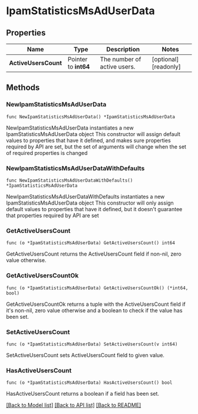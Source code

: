 # IpamStatisticsMsAdUserData

## Properties

Name | Type | Description | Notes
------------ | ------------- | ------------- | -------------
**ActiveUsersCount** | Pointer to **int64** | The number of active users. | [optional] [readonly] 

## Methods

### NewIpamStatisticsMsAdUserData

`func NewIpamStatisticsMsAdUserData() *IpamStatisticsMsAdUserData`

NewIpamStatisticsMsAdUserData instantiates a new IpamStatisticsMsAdUserData object
This constructor will assign default values to properties that have it defined,
and makes sure properties required by API are set, but the set of arguments
will change when the set of required properties is changed

### NewIpamStatisticsMsAdUserDataWithDefaults

`func NewIpamStatisticsMsAdUserDataWithDefaults() *IpamStatisticsMsAdUserData`

NewIpamStatisticsMsAdUserDataWithDefaults instantiates a new IpamStatisticsMsAdUserData object
This constructor will only assign default values to properties that have it defined,
but it doesn't guarantee that properties required by API are set

### GetActiveUsersCount

`func (o *IpamStatisticsMsAdUserData) GetActiveUsersCount() int64`

GetActiveUsersCount returns the ActiveUsersCount field if non-nil, zero value otherwise.

### GetActiveUsersCountOk

`func (o *IpamStatisticsMsAdUserData) GetActiveUsersCountOk() (*int64, bool)`

GetActiveUsersCountOk returns a tuple with the ActiveUsersCount field if it's non-nil, zero value otherwise
and a boolean to check if the value has been set.

### SetActiveUsersCount

`func (o *IpamStatisticsMsAdUserData) SetActiveUsersCount(v int64)`

SetActiveUsersCount sets ActiveUsersCount field to given value.

### HasActiveUsersCount

`func (o *IpamStatisticsMsAdUserData) HasActiveUsersCount() bool`

HasActiveUsersCount returns a boolean if a field has been set.


[[Back to Model list]](../README.md#documentation-for-models) [[Back to API list]](../README.md#documentation-for-api-endpoints) [[Back to README]](../README.md)


